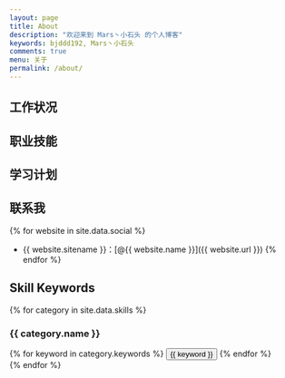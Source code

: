 ```yaml
---
layout: page
title: About
description: "欢迎来到 Mars丶小石头 的个人博客"
keywords: bjddd192, Mars丶小石头
comments: true
menu: 关于
permalink: /about/
---
```


## 工作状况

## 职业技能
	
## 学习计划


## 联系我

{% for website in site.data.social %}
* {{ website.sitename }}：[@{{ website.name }}]({{ website.url }})
{% endfor %}

## Skill Keywords

{% for category in site.data.skills %}
### {{ category.name }}
<div class="btn-inline">
{% for keyword in category.keywords %}
<button class="btn btn-outline" type="button">{{ keyword }}</button>
{% endfor %}
</div>
{% endfor %}
